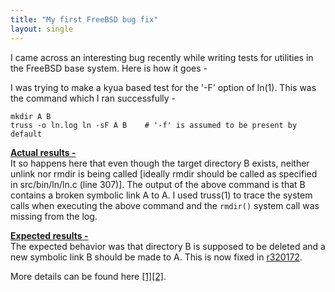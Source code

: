 ```yaml
---
title: "My first FreeBSD bug fix"
layout: single
---
```


I came across an interesting bug recently while writing tests for utilities in the FreeBSD base system. Here is how it goes -

I was trying to make a kyua based test for the '-F' option of ln(1). This was the command which I ran successfully -

```
mkdir A B
truss -o ln.log ln -sF A B    # '-f' is assumed to be present by default
```

**<u>Actual results -</u>**  
It so happens here that even though the target directory B exists, neither unlink nor rmdir is being called [ideally rmdir should be called as specified in src/bin/ln/ln.c (line 307)].
The output of the above command is that B contains a broken symbolic link A to A.
I used truss(1) to trace the system calls when executing the above command and the `rmdir()` system call was missing from the log.

**<u>Expected results -</u>**  
The expected behavior was that directory B is supposed to be deleted and a new symbolic link B should be made to A. This is now fixed in [r320172](https://svnweb.freebsd.org/base?view=revision&revision=320172).

More details can be found here [[1]](https://svnweb.freebsd.org/base?view=revision&revision=321094)[[2]](https://bugs.freebsd.org/bugzilla/show_bug.cgi?id=219943).

